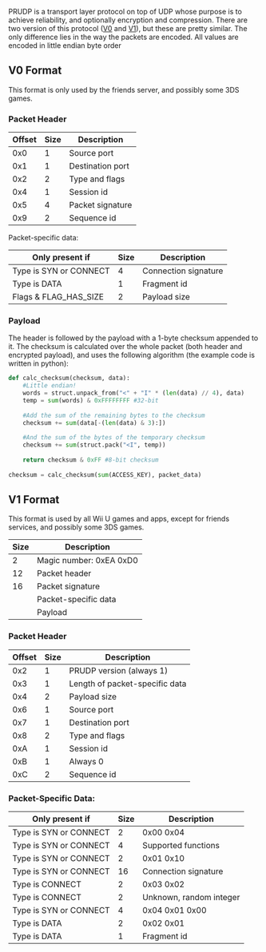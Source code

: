 PRUDP is a transport layer protocol on top of UDP whose purpose is to achieve reliability, and optionally encryption and compression. There are two version of this protocol ([V0](#v0-format) and [V1](#v1-format)), but these are pretty similar. The only difference lies in the way the packets are encoded. All values are encoded in little endian byte order

## V0 Format
This format is only used by the friends server, and possibly some 3DS games.

### Packet Header
| Offset | Size | Description |
| --- | --- | --- |
| 0x0 | 1 | Source port |
| 0x1 | 1 | Destination port |
| 0x2 | 2 | Type and flags |
| 0x4 | 1 | Session id |
| 0x5 | 4 | Packet signature |
| 0x9 | 2 | Sequence id |

Packet-specific data:

| Only present if | Size | Description |
| --- | --- | --- |
| Type is SYN or CONNECT | 4 | Connection signature |
| Type is DATA | 1 | Fragment id |
| Flags & FLAG_HAS_SIZE | 2 | Payload size |

### Payload
The header is followed by the payload with a 1-byte checksum appended to it. The checksum is calculated over the whole packet (both header and encrypted payload), and uses the following algorithm (the example code is written in python):
```python
def calc_checksum(checksum, data):
	#Little endian!
	words = struct.unpack_from("<" + "I" * (len(data) // 4), data)
	temp = sum(words) & 0xFFFFFFFF #32-bit
	
	#Add the sum of the remaining bytes to the checksum
	checksum += sum(data[-(len(data) & 3):])
	
	#And the sum of the bytes of the temporary checksum
	checksum += sum(struct.pack("<I", temp))
	
	return checksum & 0xFF #8-bit checksum
	
checksum = calc_checksum(sum(ACCESS_KEY), packet_data)
```

## V1 Format
This format is used by all Wii U games and apps, except for friends services, and possibly some 3DS games.

| Size | Description |
| --- | --- |
| 2 | Magic number: 0xEA 0xD0 |
| 12 | Packet header |
| 16 | Packet signature |
| | Packet-specific data |
| | Payload |

### Packet Header
| Offset | Size | Description |
| --- | --- | --- |
| 0x2 | 1 | PRUDP version (always 1) |
| 0x3 | 1 | Length of packet-specific data |
| 0x4 | 2 | Payload size |
| 0x6 | 1 | Source port |
| 0x7 | 1 | Destination port |
| 0x8 | 2 | Type and flags |
| 0xA | 1 | Session id |
| 0xB | 1 | Always 0 |
| 0xC | 2 | Sequence id |

### Packet-Specific Data:
| Only present if | Size | Description |
| --- | --- | --- |
| Type is SYN or CONNECT | 2 | 0x00 0x04 |
| Type is SYN or CONNECT | 4 | Supported functions |
| Type is SYN or CONNECT | 2 | 0x01 0x10 |
| Type is SYN or CONNECT | 16 | Connection signature |
| Type is CONNECT | 2 | 0x03 0x02 |
| Type is CONNECT | 2 | Unknown, random integer |
| Type is SYN or CONNECT | 4 | 0x04 0x01 0x00 |
| Type is DATA | 2 | 0x02 0x01 |
| Type is DATA | 1 | Fragment id |